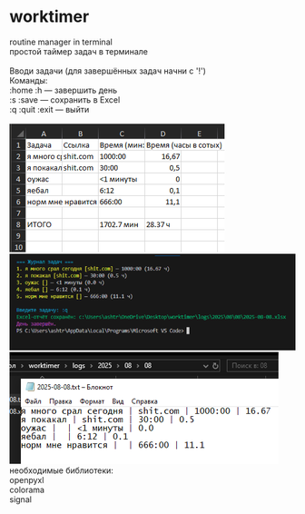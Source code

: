 # worktimer
routine manager in terminal
<br />простой таймер задач в терминале
<br />
<br />Вводи задачи (для завершённых задач начни с '!')
<br />Команды:
<br />:home :h — завершить день
<br />:s :save — сохранить в Excel
<br />:q :quit :exit — выйти
<br />
<br />![Screenshot 1](https://github.com/ashtray01/worktimer/blob/main/Screenshot_1.png)
<br />![Screenshot 2](https://github.com/ashtray01/worktimer/blob/main/Screenshot_2.png)
<br />![Screenshot 3](https://github.com/ashtray01/worktimer/blob/main/Screenshot_3.png)
<br />необходимые библиотеки:
<br />openpyxl
<br />colorama 
<br />signal
<br />
